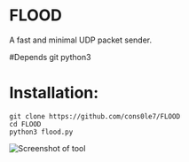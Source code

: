 # FLOOD
A fast and minimal UDP packet sender. 

#Depends 
git 
python3

# Installation: 

``` 
git clone https://github.com/cons0le7/FLOOD 
cd FLOOD
python3 flood.py 
``` 

![Screenshot of tool](https://github.com/user-attachments/assets/3dbef366-6325-4ce6-9617-8a78517b7779)

